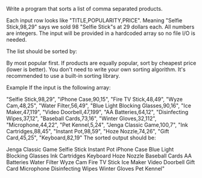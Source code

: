 Write a program that sorts a list of comma separated products.

Each input row looks like "TITLE,POPULARITY,PRICE". Meaning "Selfie Stick,98,29" says we sold 98 "Selfie Stick"s at 29 dollars each. All numbers are integers. The input will be provided in a hardcoded array so no file I/O is needed.

The list should be sorted by:

By most popular first.
If products are equally popular, sort by cheapest price (lower is better).
You don't need to write your own sorting algorithm. It's recommended to use a built-in sorting library.

Example
If the input is the following array:

"Selfie Stick,98,29",
"iPhone Case,90,15",
"Fire TV Stick,48,49",
"Wyze Cam,48,25",
"Water Filter,56,49",
"Blue Light Blocking Glasses,90,16",
"Ice Maker,47,119",
"Video Doorbell,47,199",
"AA Batteries,64,12",
"Disinfecting Wipes,37,12",
"Baseball Cards,73,16",
"Winter Gloves,32,112",
"Microphone,44,22",
"Pet Kennel,5,24",
"Jenga Classic Game,100,7",
"Ink Cartridges,88,45",
"Instant Pot,98,59",
"Hoze Nozzle,74,26",
"Gift Card,45,25",
"Keyboard,82,19"
The sorted output should be:

Jenga Classic Game
Selfie Stick
Instant Pot
iPhone Case
Blue Light Blocking Glasses
Ink Cartridges
Keyboard
Hoze Nozzle
Baseball Cards
AA Batteries
Water Filter
Wyze Cam
Fire TV Stick
Ice Maker
Video Doorbell
Gift Card
Microphone
Disinfecting Wipes
Winter Gloves
Pet Kennel"
